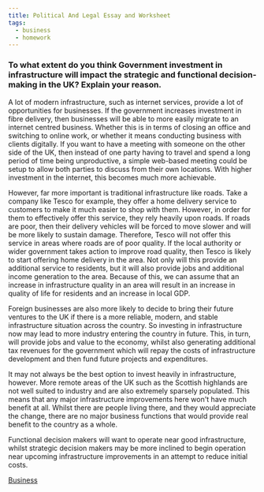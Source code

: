 ```yaml
---
title: Political And Legal Essay and Worksheet
tags:
  - business
  - homework
---
```


### To what extent do you think Government investment in infrastructure will impact the strategic and functional decision-making in the UK? Explain your reason.

A lot of modern infrastructure, such as internet services, provide a lot of opportunities for businesses. If the government increases investment in fibre delivery, then businesses will be able to more easily migrate to an internet centred business. Whether this is in terms of closing an office and switching to online work, or whether it means conducting business with clients digitally. If you want to have a meeting with someone on the other side of the UK, then instead of one party having to travel and spend a long period of time being unproductive, a simple web-based meeting could be setup to allow both parties to discuss from their own locations. With higher investment in the internet, this becomes much more achievable.

However, far more important is traditional infrastructure like roads. Take a company like Tesco for example, they offer a home delivery service to customers to make it much easier to shop with them. However, in order for them to effectively offer this service, they rely heavily upon roads. If roads are poor, then their delivery vehicles will be forced to move slower and will be more likely to sustain damage. Therefore, Tesco will not offer this service in areas where roads are of poor quality. If the local authority or wider government takes action to improve road quality, then Tesco is likely to start offering home delivery in the area. Not only will this provide an additional service to residents, but it will also provide jobs and additional income generation to the area. Because of this, we can assume that an increase in infrastructure quality in an area will result in an increase in quality of life for residents and an increase in local GDP. 

Foreign businesses are also more likely to decide to bring their future ventures to the UK if there is a more reliable, modern, and stable infrastructure situation across the country. So investing in infrastructure now may lead to more industry entering the country in future. This, in turn, will provide jobs and value to the economy, whilst also generating additional tax revenues for the government which will repay the costs of infrastructure development and then fund future projects and expenditures.

It may not always be the best option to invest heavily in infrastructure, however.  More remote areas of the UK such as the Scottish highlands are not well suited to industry and are also extremely sparsely populated. This means that any major infrastructure improvements here won't have much benefit at all. Whilst there are people living there, and they would appreciate the change, there are no major business functions that would provide real benefit to the country as a whole.

Functional decision makers will want to operate near good infrastructure, whilst strategic decision makers may be more inclined to begin operation near upcoming infrastructure improvements in an attempt to reduce initial costs. 

[Business](/Business)